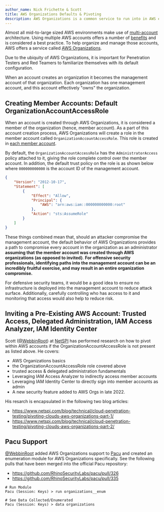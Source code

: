 ```yaml
---
author_name: Nick Frichette & Scott
title: AWS Organizations Defaults & Pivoting
description: AWS Organizations is a common service to run into in AWS environments. It's default behavior can make it a target for attackers, and it offers numerous routes to pivot beyond the default behavior.
---
```


Almost all mid-to-large sized AWS environments make use of [multi-account](https://docs.aws.amazon.com/whitepapers/latest/organizing-your-aws-environment/organizing-your-aws-environment.html) architecture. Using multiple AWS accounts offers a number of [benefits](https://docs.aws.amazon.com/whitepapers/latest/organizing-your-aws-environment/benefits-of-using-multiple-aws-accounts.html) and is considered a best practice. To help organize and manage those accounts, AWS offers a service called [AWS Organizations](https://docs.aws.amazon.com/organizations/latest/userguide/orgs_introduction.html).

Due to the ubiquity of AWS Organizations, it is important for Penetration Testers and Red Teamers to familiarize themselves with its default configuration. 

When an account creates an organization it becomes the management account of that organization. Each organization has one management account, and this account effectively "owns" the organization.

## Creating Member Accounts: Default OrganizationAccountAccessRole

When an account is created through AWS Organizations, it is considered a member of the organization (hence, member account). As a part of this account creation process, AWS Organizations will create a role in the member account called `OrganizationAccountAccessRole`. This role is created in [each member account](https://docs.aws.amazon.com/organizations/latest/userguide/orgs_manage_accounts_access.html).

By default, the `OrganizationAccountAccessRole` has the `AdministratorAccess` policy attached to it, giving the role complete control over the member account. In addition, the default trust policy on the role is as shown below where `000000000000` is the account ID of the management account.

```json
{
    "Version": "2012-10-17",
    "Statement": [
        {
            "Effect": "Allow",
            "Principal": {
                "AWS": "arn:aws:iam::000000000000:root"
            },
            "Action": "sts:AssumeRole"
        }
    ]
}
```

These things combined mean that, should an attacker compromise the management account, the default behavior of AWS Organizations provides a path to compromise every account in the organization as an administrator **assuming that the member account was created through AWS organizations (as opposed to invited)**. **For offensive security professionals, identifying paths into the management account can be an incredibly fruitful exercise, and may result in an entire organization compromise.**

For defensive security teams, it would be a good idea to ensure no infrastructure is deployed into the management account to reduce attack surface. Additionally, carefully controlling who has access to it and monitoring that access would also help to reduce risk.

## Inviting a Pre-Existing AWS Account: Trusted Access, Delegated Administration, IAM Access Analyzer, IAM Identity Center

Scott ([@WebbinRoot](https://twitter.com/WebbinRoot)) at [NetSPI](https://www.netspi.com/) has performed research on how to pivot within AWS accounts if the OrganizationAccountAccessRole is not present as listed above. He covers: 
- AWS Organizations basics
- the OrganizationAccountAccessRole role covered above
- trusted access & delegated administration fundamentals 
- Leveraging IAM Access Analyzer to indirectly access member accounts
- Leveraging IAM Identity Center to directly sign into member accounts as admin
- A new security feature added to AWS Orgs in late 2022. 

His resarch is encapsulated in the following two blog articles:
- https://www.netspi.com/blog/technical/cloud-penetration-testing/pivoting-clouds-aws-organizations-part-1/
- https://www.netspi.com/blog/technical/cloud-penetration-testing/pivoting-clouds-aws-organizations-part-2/

## Pacu Support

[@WebbinRoot](https://twitter.com/WebbinRoot) added AWS Organizations support to [Pacu](https://github.com/RhinoSecurityLabs/pacu) and created an enumeration module for AWS Organizations specifically. See the following pulls that have been merged into the official Pacu repository:
- https://github.com/RhinoSecurityLabs/pacu/pull/326
- https://github.com/RhinoSecurityLabs/pacu/pull/335

```
# Run Module
Pacu (Session: Keys) > run organizations__enum

# See Data Collected/Enumerated
Pacu (Session: Keys) > data organizations
```

